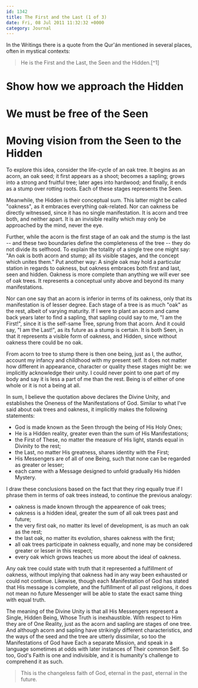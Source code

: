 ```yaml
---
id: 1342
title: The First and the Last (1 of 3)
date: Fri, 08 Jul 2011 11:32:32 +0000
category: Journal
---
```


In the Writings there is a quote from the Qur'án mentioned in several places,
often in mystical contexts:

> He is the First and the Last, the Seen and the Hidden.[^1]

# Show how we approach the Hidden
# We must be free of the Seen
# Moving vision from the Seen to the Hidden

To explore this idea, consider the life-cycle of an oak tree.  It begins as an
acorn, an oak seed; it first appears as a shoot; becomes a sapling; grows into
a strong and fruitful tree; later ages into hardwood; and finally, it ends as
a stump over rotting roots.  Each of these stages represents the Seen.

Meanwhile, the Hidden is their conceptual sum.  This latter might be called
"oakness", as it embraces everything oak-related.  Nor can oakness be directly
witnessed, since it has no single manifestation.  It is acorn and tree both,
and neither apart.  It is an invisible reality which may only be approached by
the mind, never the eye.

Further, while the acorn is the first stage of an oak and the stump is the
last -- and these two boundaries define the completeness of the tree -- they
do not divide its selfhood.  To explain the totality of a single tree one
might say: "An oak is both acorn and stump; all its visible stages, and the
concept which unites them."  Put another way: A single oak may hold a
particular station in regards to oakness, but oakness embraces both first and
last, seen and hidden.  Oakness is more complete than anything we will ever
see of oak trees.  It represents a conceptual unity above and beyond its many
manifestations.

Nor can one say that an acorn is inferior in terms of its oakness, only that
its manifestation is of lesser degree.  Each stage of a tree is as much "oak"
as the rest, albeit of varying maturity.  If I were to plant an acorn and came
back years later to find a sapling, that sapling could say to me, "I am the
First!", since it is the self-same Tree, sprung from that acorn.  And it could
say, "I am the Last!", as its future as a stump is certain.  It is both Seen,
in that it represents a visible form of oakness, and Hidden, since without
oakness there could be no oak.

From acorn to tree to stump there is then one being, just as I, the author,
account my infancy and childhood with my present self.  It does not matter how
different in appearance, character or quality these stages might be: we
implicitly acknowledge their unity.  I could never point to one part of my
body and say it is less a part of me than the rest.  Being is of either of one
whole or it is not a being at all.

In sum, I believe the quotation above declares the Divine Unity, and
establishes the Oneness of the Manifestations of God.  Similar to what I've
said about oak trees and oakness, it implicitly makes the following
statements:

 - God is made known as the Seen through the being of His Holy Ones;
 - He is a Hidden reality, greater even than the sum of His Manifestations;
 - the First of These, no matter the measure of His light, stands equal in
   Divinity to the rest;
 - the Last, no matter His greatness, shares identity with the First;
 - His Messengers are of all of one Being, such that none can be regarded as
   greater or lesser;
 - each came with a Message designed to unfold gradually His hidden Mystery.

I draw these conclusions based on the fact that they ring equally true if I
phrase them in terms of oak trees instead, to continue the previous analogy:

 - oakness is made known through the appearence of oak trees;
 - oakness is a hidden ideal, greater the sum of all oak trees past and
   future;
 - the very first oak, no matter its level of development, is as much an oak
   as the rest;
 - the last oak, no matter its evolution, shares oakness with the first;
 - all oak trees participate in oakness equally, and none may be considered
   greater or lesser in this respect;
 - every oak which grows teaches us more about the ideal of oakness.
 
Any oak tree could state with truth that it represented a fulfillment of
oakness, without implying that oakness had in any way been exhausted or could
not continue.  Likewise, though each Manifestation of God has stated that His
message is complete, and the fulfillment of all past religions, it does not
mean no future Messenger will be able to state the exact same thing with equal
truth.

The meaning of the Divine Unity is that all His Messengers represent a Single,
Hidden Being, Whose Truth is inexhaustible.  With respect to Him they are of
One Reality, just as the acorn and sapling are stages of one tree.  And
although acorn and sapling have strikingly different characteristics, and the
ways of the seed and the tree are utterly dissimilar, so too the
Manifestations of God have Each a separate Mission, and speak in a language
sometimes at odds with later instances of Their common Self.  So too, God's
Faith is one and indivisible, and it is humanity's challenge to comprehend it
as such.

> This is the changeless faith of God, eternal in the past, eternal in the
> future.

